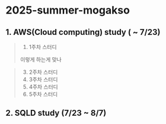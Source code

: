 # 2025-summer-mogakso

## 1. AWS(Cloud computing) study ( ~ 7/23)
>1. 1주차 스터디
>
>이렇게 하는게 맞나

>3. 2주차 스터디
>4. 3주차 스터디
>5. 4주차 스터디
>6. 5주차 스터디

## 2. SQLD study (7/23 ~ 8/7)

